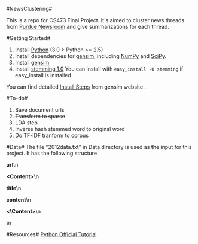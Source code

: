 #NewsClustering#

This is a repo for CS473 Final Project. It's aimed to cluster news threads from [Purdue Newsroom](http://www.purdue.edu/newsroom/) and give summarizations for each thread.

#Getting Started#
1. Install [Python](http://www.python.org) (3.0 > Python >= 2.5)
2. Install dependencies for [gensim](http://radimrehurek.com/gensim/index.html), including [NumPy](http://sourceforge.net/projects/numpy/files/) and [SciPy](http://sourceforge.net/projects/scipy/files/). 
3. Install [gensim](http://radimrehurek.com/gensim/index.html)
4. Install [stemming 1.0](https://pypi.python.org/pypi/stemming/1.0) You can install with `easy_install -U stemming` if easy_install is installed

You can find detailed [Install Steps](http://radimrehurek.com/gensim/install.html) from gensim website .

#To-do#
1. Save document urls
2. ~~Transform to sparse~~
3. LDA step
4. Inverse hash stemmed word to original word
5. Do TF-IDF tranform to corpus

#Data#
The file "2012data.txt" in Data directory is used as the input for this project. It has the following structure

__url__\n

__\<Content>__\n

__title__\n

__content__\n

__\<\Content>__\n

\n


#Resources#
[Python Official Tutorial](http://docs.python.org/2/tutorial/index.html)
